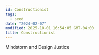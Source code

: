 ```yaml
---
id: Constructionist
tags:
  - seed
date: "2024-02-07"
modified: 2025-10-01 16:54:05 GMT-04:00
title: Constructionist
---
```


Mindstorm and Design Justice

